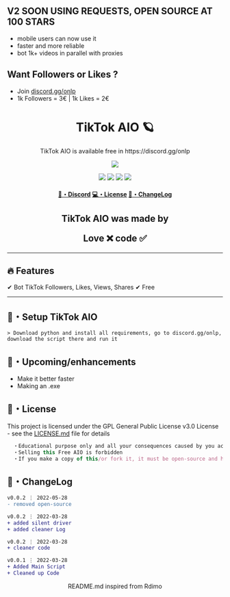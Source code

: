## V2 SOON USING REQUESTS, OPEN SOURCE AT 100 STARS
- mobile users can now use it
- faster and more reliable
- bot 1k+ videos in parallel with proxies

## Want Followers or Likes ?
- Join [discord.gg/onlp](https://discord.gg/onlp)
- 1k Followers = 3€ | 1k Likes = 2€

<h1 align="center">
  TikTok AIO 🪐
</h1>

<p align="center">
  TikTok AIO is available free in https://discord.gg/onlp
</p>

<p align="center"> 
  <kbd>
<img src="https://cdn.discordapp.com/attachments/979841729538687017/980559718730833950/tiktok-loddgo-3.png"></img>
  </kbd>
</p>

<p align="center">
  <img src="https://img.shields.io/github/languages/top/xtekky/zefoy?style=flat-square" </a>
  <img src="https://img.shields.io/github/last-commit/xtekky/zefoy?style=flat-square" </a>
  <img src="https://img.shields.io/github/stars/xtekky/zefoy?color=7F9DE0&label=Stars&style=flat-square" </a>
  <img src="https://img.shields.io/github/forks/xtekky/zefoy?color=7F9DE0&label=Forks&style=flat-square" </a>
</p>

<h4 align="center">
  <a href="https://discord.gg/onlp">🌌・Discord</a>
  <a href="https://github.com/xtekky/zefoy#license">💻・License</a>
  <a href="https://github.com/xtekky/zefoy#changelog">📜・ChangeLog</a>
</h4>

<h2 align="center">
   TikTok AIO was made by

Love ❌ code ✅

</h2>

---

## :fire: Features

✔ Bot TikTok Followers, Likes, Views, Shares
✔ Free

---

## 🚀・Setup TikTok AIO

```sh-session
> Download python and install all requirements, go to discord.gg/onlp, download the script there and run it
```

## 🎉・Upcoming/enhancements

- Make it better faster
- Making an .exe

## 📄・License

This project is licensed under the GPL General Public License v3.0 License - see the [LICENSE.md](./LICENSE) file for details
```js
  ・Educational purpose only and all your consequences caused by you actions is your responsibility
  ・Selling this Free AIO is forbidden
  ・If you make a copy of this/or fork it, it must be open-source and have credits linking to this repo
```

## 💭・ChangeLog

```diff
v0.0.2 ⋮ 2022-05-28
- removed open-source

v0.0.2 ⋮ 2022-03-28
+ added silent driver
+ added cleaner Log

v0.0.2 ⋮ 2022-03-28
+ cleaner code

v0.0.1 ⋮ 2022-03-28
+ Added Main Script
+ Cleaned up Code
```

<p align="center">
  README.md inspired from Rdimo
</p>
